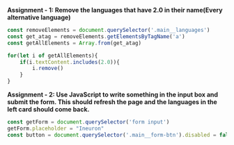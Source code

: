 

**Assignment - 1: Remove the languages that have 2.0 in their name(Every alternative language)**

```javascript
const removeElements = document.querySelector('.main__languages')
const get_atag = removeElements.getElementsByTagName('a')
const getAllElements = Array.from(get_atag)

for(let i of getAllElements){
    if(i.textContent.includes(2.0)){
        i.remove()
    }
}
```

**Assignment - 2: Use JavaScript to write something in the input box and submit the form. This should refresh the page and the languages in the left card should come back.**

```javascript
const getForm = document.querySelector('form input')
getForm.placeholder = "Ineuron"
const button = document.querySelector('.main__form-btn').disabled = false
```